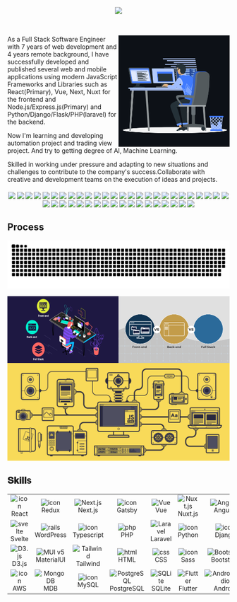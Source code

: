 <p align="center">
  <a href="https://github.com/DenverCoder1/readme-typing-svg">
    <img src="https://readme-typing-svg.herokuapp.com?lines=Full-Stack+Developer;Good+Team-Player;Build+Trustness;Passionate%20Developer;Specialized%20in%20JavaScript%20and%20TypeScript;React,%20Vue,%20Angular%20for%20the%20Front-End;Node.js,%20Python%20PHP%20for%20the%20Back-End;Always%20learning%20new%20things&center=true&width=500&height=40">
  </a>
</p>

<br />

<p><img align="right" width="50%" src="programmer.gif" alt="luckyshark1012" /></p>

<p>
  As a Full Stack Software Engineer with 7 years of web development and 4 years remote background, I have successfully developed and published several web and mobile applications using modern JavaScript Frameworks and Libraries such as React(Primary), Vue, Next, Nuxt for the frontend and Node.js/Express.js(Primary) and Python/Django/Flask/PHP(laravel) for the backend.
</p>
<p>
  Now I'm learning and developing automation project and trading view project.
  And try to getting degree of AI, Machine Learning.
</p>
<p>
  Skilled in working under pressure and adapting to new situations and challenges to contribute to the company's success.Collaborate with creative and development teams on the execution of ideas and projects.
</p>

####      <div align="center">![](https://img.shields.io/badge/React-blue) ![](https://img.shields.io/badge/Next.js-blue) ![](https://img.shields.io/badge/Angular-blue) ![](https://img.shields.io/badge/Vue.js-blue) ![](https://img.shields.io/badge/TailwindCSS-blue) ![](https://img.shields.io/badge/AntDesign-blue) ![](https://img.shields.io/badge/MaterialUI-blue) ![](https://img.shields.io/badge/CleanUI-blue) ![](https://img.shields.io/badge/UI/UX-blue) ![](https://img.shields.io/badge/ReactNative-blue) ![](https://img.shields.io/badge/PHP-blue) ![](https://img.shields.io/badge/Laravel-blue) ![](https://img.shields.io/badge/CodeIgniter-blue) ![](https://img.shields.io/badge/WordPress-yellow) ![](https://img.shields.io/badge/Shopify-yellow) ![](https://img.shields.io/badge/Bubble.io-yellow) ![](https://img.shields.io/badge/WooCommerce-yellow) ![](https://img.shields.io/badge/Wix-yellow) ![](https://img.shields.io/badge/Node.js-green) ![](https://img.shields.io/badge/ExpressJs-green)  ![](https://img.shields.io/badge/NestJs-green)  ![](https://img.shields.io/badge/Golang-green) ![](https://img.shields.io/badge/TypeScript-green) ![](https://img.shields.io/badge/JavaScript-green) ![](https://img.shields.io/badge/MERNStack-green) ![](https://img.shields.io/badge/AI-red) ![](https://img.shields.io/badge/MachineLearning-red) ![](https://img.shields.io/badge/OpenAI-red) ![](https://img.shields.io/badge/ChatGPT-red) ![](https://img.shields.io/badge/LLM-red) ![](https://img.shields.io/badge/LangChain-red) ![](https://img.shields.io/badge/AIChatBot-red) ![](https://img.shields.io/badge/GenerativeAI-red) ![](https://img.shields.io/badge/Python-red) ![](https://img.shields.io/badge/Django-red) ![](https://img.shields.io/badge/Automation-gray) ![](https://img.shields.io/badge/Zapier-gray) ![](https://img.shields.io/badge/Make.com-gray) ![](https://img.shields.io/badge/Monday.com-gray) ![](https://img.shields.io/badge/MySQL-purple) ![](https://img.shields.io/badge/MongoDB-purple) ![](https://img.shields.io/badge/PostgreSQL-purple) ![](https://img.shields.io/badge/Oracle-purple) ![](https://img.shields.io/badge/VectorDB-purple)</div>

<h2 font-weight="bold">Process</h2>
<p align="center">
  <img  src="progress.svg"
    alt="luckyshark1012" />
</p>


<div style="display:flex;">
  <img src="fullstack.gif" style="width:50%" /> 
  <img src="stackview.gif" style="width:50%" />
</div>
<img src="machine.gif" />

<h2 font-weight="bold">𝐒𝐤𝐢𝐥𝐥s</h2>
<!-- <img src="skill.png"> -->
<p align="center">
<table align="center">
  <tr>
    <td align="center" width="90">
      <img src="https://techstack-generator.vercel.app/react-icon.svg" alt="icon" width="55" height="55" />
      <br>React
    </td>
    <td align="center" width="90">
      <img src="https://techstack-generator.vercel.app/redux-icon.svg" alt="icon" width="55" height="55" />
      <br>Redux
    </td>
    <td align="center" width="90">
      <img src="https://skillicons.dev/icons?i=nextjs" width="45" height="45" alt="Next.js" />
      <br>Next.js
    </td>
    <td align="center" width="90">
      <img src="https://techstack-generator.vercel.app/gatsby-icon.svg" alt="icon" width="55" height="55" />
      <br>Gatsby
    </td>
    <td align="center" width="90">
      <img src="https://skillicons.dev/icons?i=vue" width="45" height="45" alt="Vue" />
      <br>Vue
    </td>
    <td align="center" width="90">
      <img src="https://skillicons.dev/icons?i=nuxtjs" width="45" height="45" alt="Nuxt.js" />
      <br>Nuxt.js
    </td>
    <td align="center" width="90">
      <img src="https://skillicons.dev/icons?i=angular" width="45" height="45" alt="Angular" />
      <br>Angular
    </td>
    <td align="center" width="90">
      <img src="https://skillicons.dev/icons?i=nestjs" width="45" height="45" alt="Nest.js" />
      <br>Nest.js
    </td>
    <td align="center" width="90">
      <img src="https://skillicons.dev/icons?i=nodejs" width="45" height="45" alt="Node.js" />
      <br>Node.js
    </td>
    <td align="center" width="90">
      <img src="https://skillicons.dev/icons?i=express" width="45" height="45" alt="Express" />
      <br>Express
    </td>
  </tr>
  <tr>
    <td align="center" width="90">
      <img src="https://skillicons.dev/icons?i=svelte" width="45" height="45" alt="svelte" />
      <br>Svelte
    </td>
    <td align="center" width="90">
      <img src="https://skillicons.dev/icons?i=wordpress" width="45" height="45" alt="rails" />
      <br>WordPress
    </td>
    <td align="center" width="90">
      <img src="https://techstack-generator.vercel.app/ts-icon.svg" alt="icon" width="55" height="55" />
      <br>Typescript
    </td>
    <td align="center" width="90">
      <img src="https://skillicons.dev/icons?i=php" width="45" height="45" alt="php" />
      <br>PHP
    </td>
    <td align="center" width="90">
      <img src="https://skillicons.dev/icons?i=laravel" width="45" height="45" alt="Laravel" />
      <br>Laravel
    </td>
    <td align="center" width="90">
      <img src="https://techstack-generator.vercel.app/python-icon.svg" alt="icon" width="55" height="55" />
      <br>Python
    </td>
    <td align="center" width="90">
      <img src="https://techstack-generator.vercel.app/django-icon.svg" alt="icon" width="55" height="55" />
      <br>Django
    </td>
    <td align="center" width="90">
      <img src="https://skillicons.dev/icons?i=flask" width="45" height="45" alt="Flask" />
      <br>Flask
    </td>
    <td align="center" width="90">
      <img src="https://skillicons.dev/icons?i=ruby" width="45" height="45" alt="Ruby" />
      <br>Ruby
    </td>
    <td align="center" width="90">
      <img src="https://techstack-generator.vercel.app/restapi-icon.svg" alt="icon" width="55" height="55" />
      <br>RestAPI
    </td>
  </tr>
  <tr>
    <td align="center" width="90">
      <img src="https://skillicons.dev/icons?i=d3" width="45" height="45" alt="D3.js" />
      <br>D3.js
    </td>
    <td align="center" width="90">
      <img src="https://skillicons.dev/icons?i=materialui" width="45" height="45" alt="MUI v5" />
      <br>MaterialUI
    </td>
    <td align="center" width="90">
      <img src="https://skillicons.dev/icons?i=tailwind" width="45" height="45" alt="Tailwind" />
      <br>Tailwind
    </td>
    <td align="center" width="90">
      <img src="https://skillicons.dev/icons?i=html" width="45" height="45" alt="html" />
      <br>HTML
    </td>
    <td align="center" width="90">
      <img src="https://skillicons.dev/icons?i=css" width="45" height="45" alt="css" />
      <br>CSS
    </td>
    <td align="center" width="90">
      <img src="https://techstack-generator.vercel.app/sass-icon.svg" alt="icon" width="55" height="55" />
      <br>Sass
    </td>
    <td align="center" width="90">
      <img src="https://skillicons.dev/icons?i=bootstrap" width="45" height="45" alt="Bootstrap" />
      <br>Bootstrap
    </td>
    <td align="center" width="90">
      <img src="https://skillicons.dev/icons?i=babel" width="45" height="45" alt="babel" />
      <br>Babel
    </td>
    <td align="center" width="90">
      <img src="https://skillicons.dev/icons?i=threejs" width="45" height="45" alt="Three.js" />
      <br>Three.js
    </td>
    <td align="center" width="90">
      <img src="https://skillicons.dev/icons?i=solidity" width="45" height="45" alt="Solidity" />
      <br>Solidity
    </td>
  </tr>
  <tr>
    <td align="center" width="90">
      <img src="https://techstack-generator.vercel.app/aws-icon.svg" alt="icon" width="55" height="55" />
      <br>AWS
    </td>
    <td align="center" width="90">
      <img src="https://skillicons.dev/icons?i=mongodb" width="45" height="45" alt="MongoDB" />
      <br>MDB
    </td>
    <td align="center" width="90">
      <img src="https://techstack-generator.vercel.app/mysql-icon.svg" alt="icon" width="55" height="55" />
      <br>MySQL
    </td>
    <td align="center" width="90">
      <img src="https://skillicons.dev/icons?i=postgres" width="45" height="45" alt="PostgreSQL" />
      <br>PostgreSQL
    </td>
    <td align="center" width="90">
      <img src="https://skillicons.dev/icons?i=sqlite" width="45" height="45" alt="SQLite" />
      <br>SQLite
    </td>
    <td align="center" width="90">
      <img src="https://skillicons.dev/icons?i=flutter" width="45" height="45" alt="Flutter" />
      <br>Flutter
    </td>
    <td align="center" width="90">
      <img src="https://skillicons.dev/icons?i=androidstudio" width="45" height="45" alt="AndroidStudio" />
      <br>Android
    </td>
    <td align="center" width="90">
      <img src="https://techstack-generator.vercel.app/java-icon.svg" alt="icon" width="55" height="55" />
      <br>Java
    </td>
    <td align="center" width="90">
      <img src="https://techstack-generator.vercel.app/csharp-icon.svg" alt="icon" width="55" height="55" />
      <br>C#
    </td>
    <td align="center" width="90">
      <img src="https://techstack-generator.vercel.app/cpp-icon.svg" alt="icon" width="55" height="55" />
      <br>C++
    </td>
  </tr>
</table>
</p>
